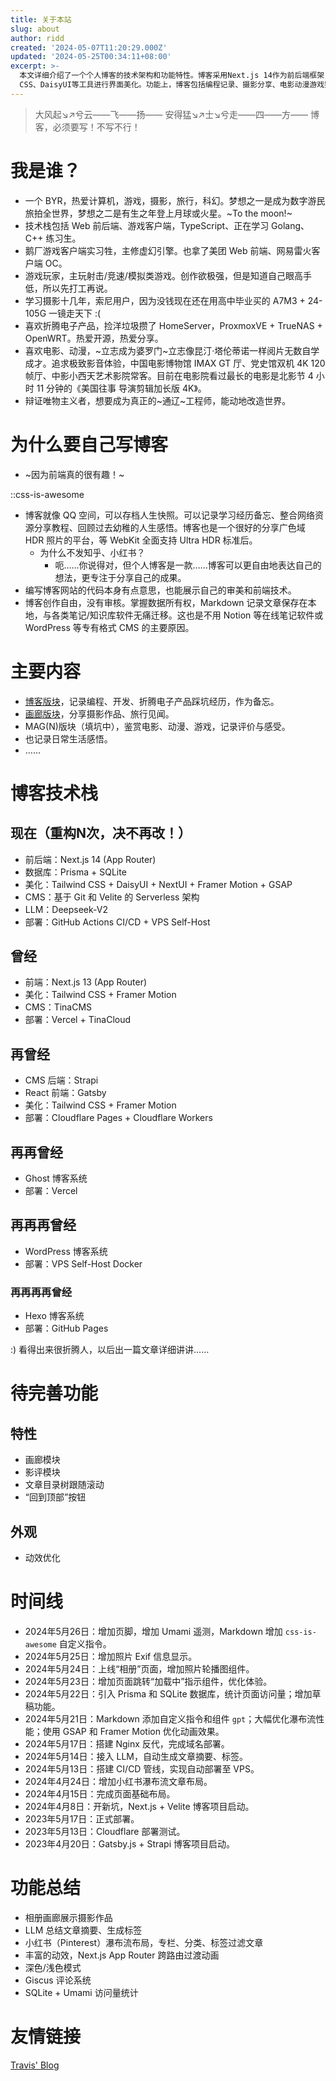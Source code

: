 ```yaml
---
title: 关于本站
slug: about
author: ridd
created: '2024-05-07T11:20:29.000Z'
updated: '2024-05-25T00:34:11+08:00'
excerpt: >-
  本文详细介绍了一个个人博客的技术架构和功能特性。博客采用Next.js 14作为前后端框架，结合Prisma和SQLite进行数据管理，使用Tailwind
  CSS、DaisyUI等工具进行界面美化。功能上，博客包括编程记录、摄影分享、电影动漫游戏鉴赏等版块，并具备相册展示、文章摘要自动生成、瀑布流布局等特色功能。此外，博客还记录了从2023年至今的发展历程，包括技术栈的迭代和功能的不断完善。整体上，该博客展示了作者在技术探索和内容创作上的成果与进步。
---
```

> 大风起↘↗兮云——飞——扬—— 
> 安得猛↘↗士↘兮走——四——方—— 
> 博客，必须要写！不写不行！

# 我是谁？

- 一个 BYR，热爱计算机，游戏，摄影，旅行，科幻。梦想之一是成为数字游民旅拍全世界，梦想之二是有生之年登上月球或火星。~To the moon!~
- 技术栈包括 Web 前后端、游戏客户端，TypeScript、正在学习 Golang、C++ 练习生。
- 鹅厂游戏客户端实习牲，主修虚幻引擎。也拿了美团 Web 前端、网易雷火客户端 OC。
- 游戏玩家，主玩射击/竞速/模拟类游戏。创作欲极强，但是知道自己眼高手低，所以先打工再说。
- 学习摄影十几年，索尼用户，因为没钱现在还在用高中毕业买的 A7M3 + 24-105G 一镜走天下 :(
- 喜欢折腾电子产品，捡洋垃圾攒了 HomeServer，ProxmoxVE + TrueNAS + OpenWRT。热爱开源，热爱分享。
- 喜欢电影、动漫，~立志成为婆罗门~立志像昆汀·塔伦蒂诺一样阅片无数自学成才。追求极致影音体验，中国电影博物馆 IMAX GT 厅、党史馆双机 4K 120 帧厅、中影小西天艺术影院常客。目前在电影院看过最长的电影是北影节 4 小时 11 分钟的《美国往事 导演剪辑加长版 4K》。
- 辩证唯物主义者，想要成为真正的~通辽~工程师，能动地改造世界。

# 为什么要自己写博客

- ~因为前端真的很有趣！~

::css-is-awesome

- 博客就像 QQ 空间，可以存档人生快照。可以记录学习经历备忘、整合网络资源分享教程、回顾过去幼稚的人生感悟。博客也是一个很好的分享广色域 HDR 照片的平台，等 WebKit 全面支持 Ultra HDR 标准后。
  - 为什么不发知乎、小红书？
    - 呃……你说得对，但个人博客是一款……博客可以更自由地表达自己的想法，更专注于分享自己的成果。
- 编写博客网站的代码本身有点意思，也能展示自己的审美和前端技术。
- 博客创作自由，没有审核。掌握数据所有权，Markdown 记录文章保存在本地，与各类笔记/知识库软件无痛迁移。这也是不用 Notion 等在线笔记软件或 WordPress 等专有格式 CMS 的主要原因。

# 主要内容

- [博客版块](/posts)，记录编程、开发、折腾电子产品踩坑经历，作为备忘。
- [画廊版块](/gallery)，分享摄影作品、旅行见闻。
- MAG(N)版块（填坑中），鉴赏电影、动漫、游戏，记录评价与感受。
- 也记录日常生活感悟。
- ……

# 博客技术栈

## 现在（重构N次，决不再改！）

- 前后端：Next.js 14 (App Router)
- 数据库：Prisma + SQLite
- 美化：Tailwind CSS + DaisyUI + NextUI + Framer Motion + GSAP
- CMS：基于 Git 和 Velite 的 Serverless 架构
- LLM：Deepseek-V2
- 部署：GitHub Actions CI/CD + VPS Self-Host

## 曾经

- 前端：Next.js 13 (App Router)
- 美化：Tailwind CSS + Framer Motion
- CMS：TinaCMS
- 部署：Vercel + TinaCloud

## 再曾经

- CMS 后端：Strapi
- React 前端：Gatsby
- 美化：Tailwind CSS + Framer Motion
- 部署：Cloudflare Pages + Cloudflare Workers

## 再再曾经

- Ghost 博客系统
- 部署：Vercel

## 再再再曾经

- WordPress 博客系统
- 部署：VPS Self-Host Docker

### 再再再再曾经

- Hexo 博客系统
- 部署：GitHub Pages

:) 看得出来很折腾人，以后出一篇文章详细讲讲……

# 待完善功能

## 特性

- 画廊模块
- 影评模块
- 文章目录树跟随滚动
- “回到顶部”按钮

## 外观

- 动效优化

# 时间线

- 2024年5月26日：增加页脚，增加 Umami 遥测，Markdown 增加 `css-is-awesome` 自定义指令。
- 2024年5月25日：增加照片 Exif 信息显示。
- 2024年5月24日：上线“相册”页面，增加照片轮播图组件。
- 2024年5月23日：增加页面跳转“加载中”指示组件，优化体验。
- 2024年5月22日：引入 Prisma 和 SQLite 数据库，统计页面访问量；增加草稿功能。
- 2024年5月21日：Markdown 添加自定义指令和组件 `gpt`；大幅优化瀑布流性能；使用 GSAP 和 Framer Motion 优化动画效果。
- 2024年5月17日：搭建 Nginx 反代，完成域名部署。
- 2024年5月14日：接入 LLM，自动生成文章摘要、标签。
- 2024年5月13日：搭建 CI/CD 管线，实现自动部署至 VPS。
- 2024年4月24日：增加小红书瀑布流文章布局。
- 2024年4月15日：完成页面基础布局。
- 2024年4月8日：开新坑，Next.js + Velite 博客项目启动。
- 2023年5月17日：正式部署。
- 2023年5月13日：Cloudflare 部署测试。
- 2023年4月20日：Gatsby.js + Strapi 博客项目启动。

# 功能总结

- 相册画廊展示摄影作品
- LLM 总结文章摘要、生成标签
- 小红书（Pinterest）瀑布流布局，专栏、分类、标签过滤文章
- 丰富的动效，Next.js App Router 跨路由过渡动画
- 深色/浅色模式
- Giscus 评论系统
- SQLite + Umami 访问量统计

# 友情链接

[Travis' Blog](https://blog.lxythan2lxy.cn/)
